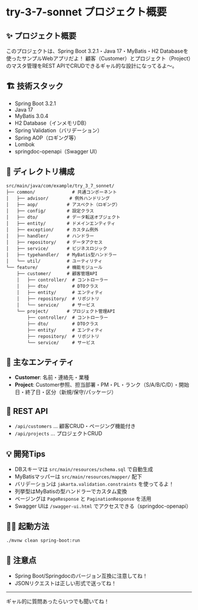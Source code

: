 # try-3-7-sonnet プロジェクト概要

## ✨ プロジェクト概要

このプロジェクトは、Spring Boot 3.2.1・Java 17・MyBatis・H2 Databaseを使ったサンプルWebアプリだよ！
顧客（Customer）とプロジェクト（Project）のマスタ管理をREST APIでCRUDできるギャル的な設計になってるよ〜。

## 🏗️ 技術スタック
- Spring Boot 3.2.1
- Java 17
- MyBatis 3.0.4
- H2 Database（インメモリDB）
- Spring Validation（バリデーション）
- Spring AOP（ロギング等）
- Lombok
- springdoc-openapi（Swagger UI）

## 📁 ディレクトリ構成
```
src/main/java/com/example/try_3_7_sonnet/
├── common/              # 共通コンポーネント
│   ├── advisor/        # 例外ハンドリング
│   ├── aop/           # アスペクト（ロギング）
│   ├── config/        # 設定クラス
│   ├── dto/           # データ転送オブジェクト
│   ├── entity/        # ドメインエンティティ
│   ├── exception/     # カスタム例外
│   ├── handler/       # ハンドラー
│   ├── repository/    # データアクセス
│   ├── service/       # ビジネスロジック
│   ├── typehandler/   # MyBatis型ハンドラー
│   └── util/          # ユーティリティ
└── feature/           # 機能モジュール
    ├── customer/      # 顧客管理API
    │   ├── controller/  # コントローラー
    │   ├── dto/         # DTOクラス
    │   ├── entity/      # エンティティ
    │   ├── repository/  # リポジトリ
    │   └── service/     # サービス
    └── project/       # プロジェクト管理API
        ├── controller/  # コントローラー
        ├── dto/         # DTOクラス
        ├── entity/      # エンティティ
        ├── repository/  # リポジトリ
        └── service/     # サービス
```

## 📝 主なエンティティ
- **Customer**: 名前・連絡先・業種
- **Project**: Customer参照、担当部署・PM・PL・ランク（S/A/B/C/D）・開始日・終了日・区分（新規/保守/パッケージ）

## 🚀 REST API
- `/api/customers` ... 顧客CRUD・ページング機能付き
- `/api/projects` ... プロジェクトCRUD

## 💡 開発Tips
- DBスキーマは `src/main/resources/schema.sql` で自動生成
- MyBatisマッパーは `src/main/resources/mapper/` 配下
- バリデーションは `jakarta.validation.constraints` を使ってるよ！
- 列挙型はMyBatisの型ハンドラーでカスタム変換
- ページングは `PageResponse` と `PaginationResponse` を活用
- Swagger UIは `/swagger-ui.html` でアクセスできる（springdoc-openapi）

## 🏃‍♀️ 起動方法
```bash
./mvnw clean spring-boot:run
```

## 🦋 注意点
- Spring Boot/Springdocのバージョン互換に注意してね！
- JSONリクエストは正しい形式で送ってね！

---
ギャル的に質問あったらいつでも聞いてね！
